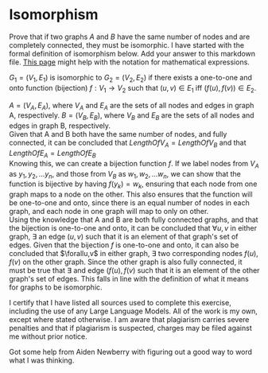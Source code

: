 # Isomorphism

Prove that if two graphs $A$ and $B$ have the same number of nodes and are
completely connected, they must be isomorphic. I have started with the formal
definition of isomorphism below. Add your answer to this markdown file. [This
page](https://docs.github.com/en/get-started/writing-on-github/working-with-advanced-formatting/writing-mathematical-expressions)
might help with the notation for mathematical expressions.

$G_1=(V_1 , E_1)$ is isomorphic to $G_2 = (V_2, E_2)$ if there exists a
one-to-one and onto function (bijection) $f: V_1 \rightarrow V_2$ such that $(u,v)
\in E_1$ iff $(f(u),f(v)) \in E_2$.

$A = (V_A , E_A)$, where $V_A$ and $E_A$ are the sets of all nodes and edges in graph A, respectively. $B = (V_B , E_B)$, where $V_B$ and $E_B$ are the sets of all nodes and edges in graph B, respectively.  
Given that A and B both have the same number of nodes, and fully connected, it can be concluded that $LengthOfV_A = LengthOfV_B$ and that $LengthOfE_A = LengthOfE_B$  
Knowing this, we can create a bijection function $f$. If we label nodes from $V_A$ as $y_1, y_2, ... y_n$, and those from $V_B$ as $w_1, w_2, ... w_n$, we can show that the function is bijective by having $f(y_k) = w_k$, ensuring that each node from one graph maps to a node on the other. This also ensures that the function will be one-to-one and onto, since there is an equal number of nodes in each graph, and each node in one graph will map to only on other.  
Using the knowledge that A and B are both fully connected graphs, and that the bijection is one-to-one and onto, it can be concluded that $\forall u,v$ in either graph, $\exists$ an edge $(u,v)$ such that it is an element of that graph's set of edges. Given that the bijection $f$ is one-to-one and onto, it can also be concluded that $\forallu,v$ in either graph, $\exists$ two corresponding nodes $f(u),f(v)$ on the other graph. Since the other graph is also fully connected, it must be true that $\exists$ and edge $(f(u), f(v)$ such that it is an element of the other graph's set of edges. This falls in line with the definition of what it means for graphs to be isomorphic.

I certify that I have listed all sources used to complete this exercise, including the use of any Large Language Models. All of the work is my own, except where stated otherwise. I am aware that plagiarism carries severe penalties and that if plagiarism is suspected, charges may be filed against me without prior notice.

Got some help from Aiden Newberry with figuring out a good way to word what I was thinking. 
